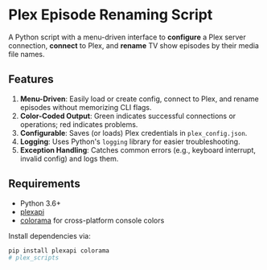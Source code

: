 # Plex Episode Renaming Script

A Python script with a menu-driven interface to **configure** a Plex server connection, **connect** to Plex, and **rename** TV show episodes by their media file names.

## Features

1. **Menu-Driven**: Easily load or create config, connect to Plex, and rename episodes without memorizing CLI flags.  
2. **Color-Coded Output**: Green indicates successful connections or operations; red indicates problems.  
3. **Configurable**: Saves (or loads) Plex credentials in `plex_config.json`.  
4. **Logging**: Uses Python's `logging` library for easier troubleshooting.  
5. **Exception Handling**: Catches common errors (e.g., keyboard interrupt, invalid config) and logs them.

## Requirements

- Python 3.6+  
- [plexapi](https://pypi.org/project/plexapi/)  
- [colorama](https://pypi.org/project/colorama/) for cross-platform console colors  

Install dependencies via:
```bash
pip install plexapi colorama
# plex_scripts